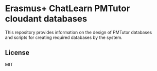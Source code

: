 # Erasmus+ ChatLearn PMTutor cloudant databases
This repository provides information on the design of PMTutor databases and scripts for creating required databases 
by the system.

## License
MIT
